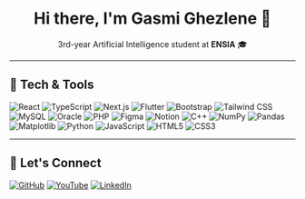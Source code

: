 <!-- Banner-like header using emoji and simple styling -->
<h1 align="center"> Hi there, I'm Gasmi Ghezlene 🌸</h1>
<p align="center">3rd-year Artificial Intelligence student at <strong>ENSIA</strong> 🎓<br>


---

## 🌸 Tech & Tools

![React](https://img.shields.io/badge/React-%23C9A8B0?style=for-the-badge&logo=react&logoColor=black)
![TypeScript](https://img.shields.io/badge/TypeScript-%23DAB6C4?style=for-the-badge&logo=typescript&logoColor=white)
![Next.js](https://img.shields.io/badge/Next.js-%23B38B8B?style=for-the-badge&logo=nextdotjs&logoColor=white)
![Flutter](https://img.shields.io/badge/Flutter-%23C9A8B0?style=for-the-badge&logo=flutter&logoColor=white)
![Bootstrap](https://img.shields.io/badge/Bootstrap-%23A9746E?style=for-the-badge&logo=bootstrap&logoColor=white)
![Tailwind CSS](https://img.shields.io/badge/TailwindCSS-%23DAB6C4?style=for-the-badge&logo=tailwindcss&logoColor=white)
![MySQL](https://img.shields.io/badge/MySQL-%23D8A1C4?style=for-the-badge&logo=mysql&logoColor=white)
![Oracle](https://img.shields.io/badge/Oracle-%23A9746E?style=for-the-badge&logo=oracle&logoColor=white)
![PHP](https://img.shields.io/badge/PHP-%23777BB4?style=for-the-badge&logo=php&logoColor=white)
![Figma](https://img.shields.io/badge/Figma-%23D8A1C4?style=for-the-badge&logo=figma&logoColor=white)
![Notion](https://img.shields.io/badge/Notion-%23F5F5DC?style=for-the-badge&logo=notion&logoColor=black)
![C++](https://img.shields.io/badge/C++-%23A0522D?style=for-the-badge&logo=cplusplus&logoColor=white)
![NumPy](https://img.shields.io/badge/NumPy-%23C9A8B0?style=for-the-badge&logo=numpy&logoColor=white)
![Pandas](https://img.shields.io/badge/Pandas-%23DAB6C4?style=for-the-badge&logo=pandas&logoColor=white)
![Matplotlib](https://img.shields.io/badge/Matplotlib-%23B38B8B?style=for-the-badge&logo=plotly&logoColor=white)
![Python](https://img.shields.io/badge/Python-%23D8A1C4?style=for-the-badge&logo=python&logoColor=white)
![JavaScript](https://img.shields.io/badge/JavaScript-%23F0D9FF?style=for-the-badge&logo=javascript&logoColor=black)
![HTML5](https://img.shields.io/badge/HTML5-%23E8CFC1?style=for-the-badge&logo=html5&logoColor=white)
![CSS3](https://img.shields.io/badge/CSS3-%23F5E6D3?style=for-the-badge&logo=css3&logoColor=white)



---

## 🌸 Let's Connect

[![GitHub](https://img.shields.io/badge/GitHub-%23A0522D?style=for-the-badge&logo=github&logoColor=white)](https://github.com/ghezlen18)
[![YouTube](https://img.shields.io/badge/YouTube-%23D8A1C4?style=for-the-badge&logo=youtube&logoColor=red)](https://www.youtube.com/@itsghezlene6686)
[![LinkedIn](https://img.shields.io/badge/LinkedIn-%23F5E6D3?style=for-the-badge&logo=linkedin&logoColor=white)](https://www.linkedin.com/in/gasmi-ghezlene-842958322?utm_source=share&utm_campaign=share_via&utm_content=profile&utm_medium=ios_app)



